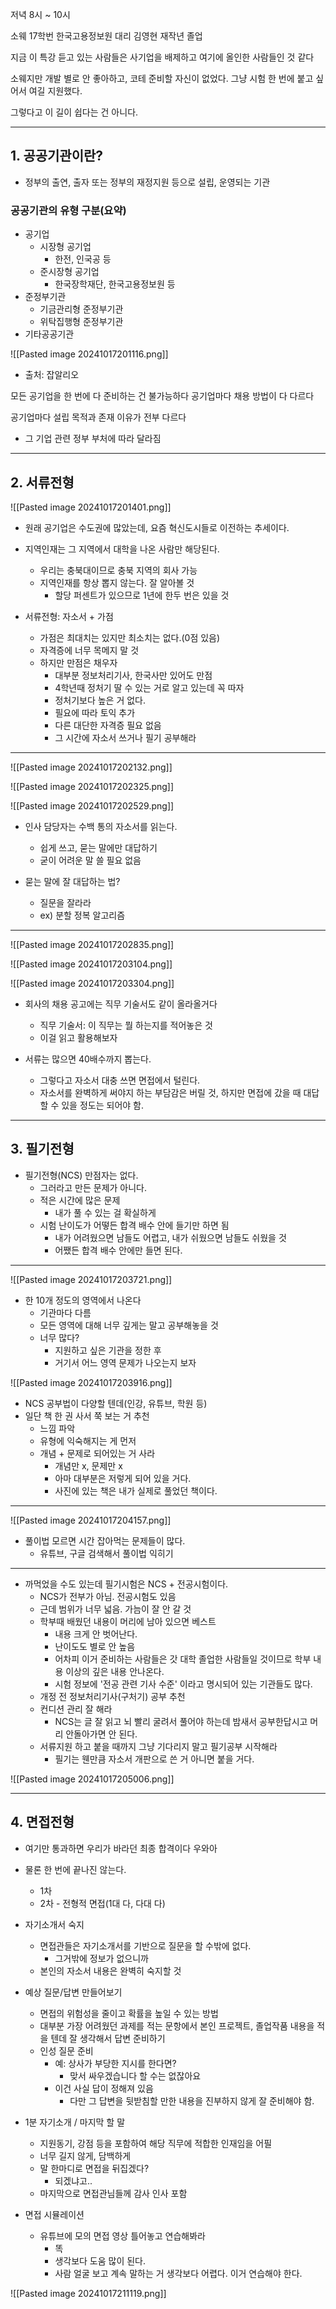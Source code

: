 저녁 8시 ~ 10시

소웨 17학번 한국고용정보원 대리 김영현
재작년 졸업

지금 이 특강 듣고 있는 사람들은 사기업을 배제하고 여기에 올인한 사람들인 것 같다

소웨지만 개발 별로 안 좋아하고, 코테 준비할 자신이 없었다.
그냥 시험 한 번에 붙고 싶어서 여길 지원했다.

그렇다고 이 길이 쉽다는 건 아니다.

---
## 1. 공공기관이란?
- 정부의 출연, 출자 또는 정부의 재정지원 등으로 설립, 운영되는 기관

### 공공기관의 유형 구분(요약)
- 공기업
	- 시장형 공기업
		- 한전, 인국공 등
	- 준시장형 공기업
		- 한국장학재단, 한국고용정보원 등
- 준정부기관
	- 기금관리형 준정부기관
	- 위탁집행형 준정부기관
- 기타공공기관

![[Pasted image 20241017201116.png]]
- 출처: 잡알리오

모든 공기업을 한 번에 다 준비하는 건 불가능하다
공기업마다 채용 방법이 다 다르다

공기업마다 설립 목적과 존재 이유가 전부 다르다
- 그 기업 관련 정부 부처에 따라 달라짐

---
## 2. 서류전형

![[Pasted image 20241017201401.png]]

- 원래 공기업은 수도권에 많았는데, 요즘 혁신도시들로 이전하는 추세이다.
- 지역인재는 그 지역에서 대학을 나온 사람만 해당된다.
	- 우리는 충북대이므로 충북 지역의 회사 가능
	- 지역인재를 항상 뽑지 않는다. 잘 알아볼 것
		- 할당 퍼센트가 있으므로 1년에 한두 번은 있을 것

- 서류전형: 자소서 + 가점
	- 가점은 최대치는 있지만 최소치는 없다.(0점 있음)
	- 자격증에 너무 목메지 말 것
	- 하지만 만점은 채우자
		- 대부분 정보처리기사, 한국사만 있어도 만점
		- 4학년때 정처기 딸 수 있는 거로 알고 있는데 꼭 따자
		- 정처기보다 높은 거 없다.
		- 필요에 따라 토익 추가
		- 다른 대단한 자격증 필요 없음
		- 그 시간에 자소서 쓰거나 필기 공부해라

---

![[Pasted image 20241017202132.png]]

![[Pasted image 20241017202325.png]]

![[Pasted image 20241017202529.png]]

- 인사 담당자는 수백 통의 자소서를 읽는다.
	- 쉽게 쓰고, 묻는 말에만 대답하기
	- 굳이 어려운 말 쓸 필요 없음

- 묻는 말에 잘 대답하는 법?
	- 질문을 잘라라
	- ex) 분할 정복 알고리즘

---
![[Pasted image 20241017202835.png]]

![[Pasted image 20241017203104.png]]

![[Pasted image 20241017203304.png]]

- 회사의 채용 공고에는 직무 기술서도 같이 올라올거다
	- 직무 기술서: 이 직무는 뭘 하는지를 적어놓은 것
	- 이걸 읽고 활용해보자

- 서류는 많으면 40배수까지 뽑는다.
	- 그렇다고 자소서 대충 쓰면 면접에서 털린다.
	- 자소서를 완벽하게 써야지 하는 부담감은 버릴 것, 하지만 면접에 갔을 때 대답할 수 있을 정도는 되어야 함.

---
## 3. 필기전형
- 필기전형(NCS) 만점자는 없다.
	- 그러라고 만든 문제가 아니다.
	- 적은 시간에 많은 문제
		- 내가 풀 수 있는 걸 확실하게
	- 시험 난이도가 어떻든 합격 배수 안에 들기만 하면 됨
		- 내가 어려웠으면 남들도 어렵고, 내가 쉬웠으면 남들도 쉬웠을 것
		- 어쨌든 합격 배수 안에만 들면 된다.

---

![[Pasted image 20241017203721.png]]

- 한 10개 정도의 영역에서 나온다
	- 기관마다 다름
	- 모든 영역에 대해 너무 깊게는 말고 공부해놓을 것
	- 너무 많다?
		- 지원하고 싶은 기관을 정한 후
		- 거기서 어느 영역 문제가 나오는지 보자

![[Pasted image 20241017203916.png]]

- NCS 공부법이 다양할 텐데(인강, 유튜브, 학원 등)
- 일단 책 한 권 사서 쭉 보는 거 추천
	- 느낌 파악
	- 유형에 익숙해지는 게 먼저
	- 개념 + 문제로 되어있는 거 사라
		- 개념만 x, 문제만 x
		- 아마 대부분은 저렇게 되어 있을 거다.
		- 사진에 있는 책은 내가 실제로 풀었던 책이다.

---

![[Pasted image 20241017204157.png]]

- 풀이법 모르면 시간 잡아먹는 문제들이 많다.
	- 유튜브, 구글 검색해서 풀이법 익히기

---
- 까먹었을 수도 있는데 필기시험은 NCS + 전공시험이다.
	- NCS가 전부가 아님. 전공시험도 있음
	- 근데 범위가 너무 넓음. 가늠이 잘 안 갈 것
	- 학부때 배웠던 내용이 머리에 남아 있으면 베스트
		- 내용 크게 안 벗어난다.
		- 난이도도 별로 안 높음
		- 어차피 이거 준비하는 사람들은 갓 대학 졸업한 사람들일 것이므로 학부 내용 이상의 깊은 내용 안나온다.
		- 시험 정보에 '전공 관련 기사 수준' 이라고 명시되어 있는 기관들도 많다.
	- 개정 전 정보처리기사(구처기) 공부 추천
	- 컨디션 관리 잘 해라
		- NCS는 글 잘 읽고 뇌 빨리 굴려서 풀어야 하는데 밤새서 공부한답시고 머리 안돌아가면 안 된다.
	- 서류지원 하고 붙을 때까지 그냥 기다리지 말고 필기공부 시작해라
		- 필기는 웬만큼 자소서 개판으로 쓴 거 아니면 붙을 거다.

![[Pasted image 20241017205006.png]]

---
## 4. 면접전형
- 여기만 통과하면 우리가 바라던 최종 합격이다 우와아
- 물론 한 번에 끝나진 않는다.
	- 1차
	- 2차 - 전형적 면접(1대 다, 다대 다)

- 자기소개서 숙지
	- 면접관들은 자기소개서를 기반으로 질문을 할 수밖에 없다.
		- 그거밖에 정보가 없으니까
	- 본인의 자소서 내용은 완벽히 숙지할 것

- 예상 질문/답변 만들어보기
	- 면접의 위험성을 줄이고 확률을 높일 수 있는 방법
	- 대부분 가장 어려웠던 과제를 적는 문항에서 본인 프로젝트, 졸업작품 내용을 적을 텐데 잘 생각해서 답변 준비하기
	- 인성 질문 준비
		- 예: 상사가 부당한 지시를 한다면?
			- 맞서 싸우겠습니다 할 수는 없잖아요
		- 이건 사실 답이 정해져 있음
			- 다만 그 답변을 뒷받침할 만한 내용을 진부하지 않게 잘 준비해야 함.

- 1분 자기소개 / 마지막 할 말
	- 지원동기, 강점 등을 포함하여 해당 직무에 적합한 인재임을 어필
	- 너무 길지 않게, 담백하게
	- 말 한마디로 면접을 뒤집겠다?
		- 되겠냐고..
	- 마지막으로 면접관님들께 감사 인사 포함

- 면접 시뮬레이션
	- 유튜브에 모의 면접 영상 틀어놓고 연습해봐라
		- 똑
		- 생각보다 도움 많이 된다.
		- 사람 얼굴 보고 계속 말하는 거 생각보다 어렵다. 이거 연습해야 한다.

![[Pasted image 20241017211119.png]]
